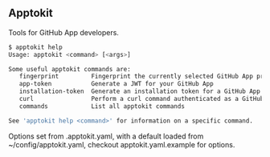 ## Apptokit

Tools for GitHub App developers.

```bash
$ apptokit help
Usage: apptokit <command> [<args>]

Some useful apptokit commands are:
   fingerprint         Fingerprint the currently selected GitHub App private key.
   app-token           Generate a JWT for your GitHub App
   installation-token  Generate an installation token for a GitHub App installation.
   curl                Perform a curl command authenticated as a GitHub App.
   commands            List all apptokit commands

See 'apptokit help <command>' for information on a specific command.
```

Options set from .apptokit.yaml, with a default loaded from ~/config/apptokit.yaml,
checkout apptokit.yaml.example for options.


